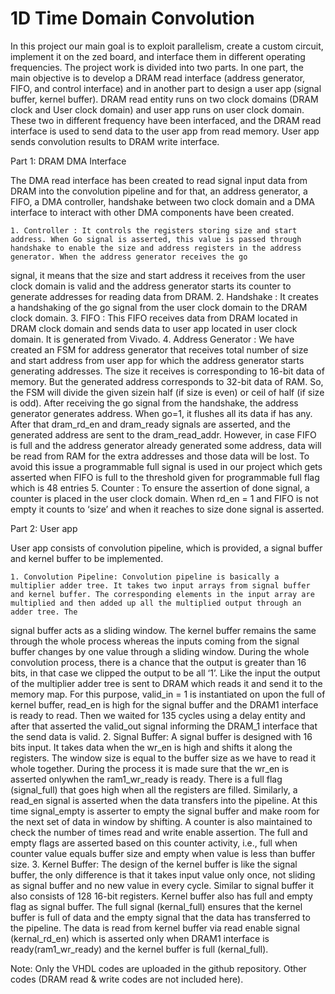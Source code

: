 # 1D Time Domain Convolution

In this project our main goal is to exploit parallelism, create a custom circuit, implement it on the zed board, and interface them in different operating frequencies. The project work is divided into two parts. In one
part, the main objective is to develop a DRAM read interface (address generator, FIFO, and control interface) and in another part to design a user app (signal buffer, kernel buffer). DRAM read entity
runs on two clock domains (DRAM clock and User clock domain) and user app runs on user clock domain. These two in different frequency have been interfaced, and the DRAM read interface is used to send data to the user app from read memory. User app sends convolution results to DRAM write
interface.

Part 1: DRAM DMA Interface

The DMA read interface has been created to read signal input data from DRAM into the convolution pipeline and for that, an address generator, a FIFO, a DMA controller, handshake between two clock domain and a DMA interface to interact with other DMA components
have been created. 

	1. Controller : It controls the registers storing size and start address. When Go signal is asserted, this value is passed through handshake to enable the size and address registers in the address generator. When the address generator receives the go
signal, it means that the size and start address it receives from the user clock domain is valid and the address generator starts its counter to generate addresses for reading data from DRAM.
	2. Handshake : It creates a handshaking of the go signal from the user clock domain to the DRAM clock domain.
	3. FIFO : This FIFO receives data from DRAM located in DRAM clock domain and sends data to user app located in user clock domain. It is generated from Vivado.
	4. Address Generator : We have created an FSM for address generator that receives total number of size and start address from user app for which the address generator starts generating addresses. The size it receives is corresponding to 16-bit data of memory. But the
generated address corresponds to 32-bit data of RAM. So, the FSM will divide the given sizein half (if size is even) or ceil of half (if size is odd). After receiving the go signal from the handshake, the address generator generates address. When go=1, it flushes all its data if has
any. After that dram_rd_en and dram_ready signals are asserted, and the generated address are sent to the dram_read_addr. However, in case FIFO is full and the address generator already generated some address, data will be read from RAM for the extra addresses and
those data will be lost. To avoid this issue a programmable full signal is used in our project which gets asserted when FIFO is full to the threshold given for programmable full flag which is 48 entries
	5. Counter :  To ensure the assertion of done signal, a counter is placed in the user clock domain. When rd_en = 1 and FIFO is not empty it counts to ‘size’ and when it reaches to size done signal is asserted.

Part 2: User app

User app consists of convolution pipeline, which is provided, a signal buffer and kernel buffer to be implemented.

	1. Convolution Pipeline: Convolution pipeline is basically a multiplier adder tree. It takes two input arrays from signal buffer and kernel buffer. The corresponding elements in the input array are multiplied and then added up all the multiplied output through an adder tree. The
signal buffer acts as a sliding window. The kernel buffer remains the same through the whole process whereas the inputs coming from the signal buffer changes by one value through a sliding window. During the whole convolution process, there is a chance that the output is
greater than 16 bits, in that case we clipped the output to be all ‘1’. Like the input the output of the multiplier adder tree is sent to DRAM which reads it and send it to the memory map. For this purpose, valid_in = 1 is instantiated on upon the full of kernel buffer, read_en is high
for the signal buffer and the DRAM1 interface is ready to read. Then we waited for 135 cycles using a delay entity and after that asserted the valid_out signal informing the DRAM_1 interface that the send data is valid.
	2. Signal Buffer: A signal buffer is designed with 16 bits input. It takes data when the wr_en is high and shifts it along the registers. The window size is equal to the buffer size as we have to read it whole together. During the process it is made sure that the wr_en is asserted onlywhen the ram1_wr_ready is ready. There is a full flag (signal_full) that goes high when all the
registers are filled. Similarly, a read_en signal is asserted when the data transfers into the pipeline. At this time signal_empty is asserter to empty the signal buffer and make room for the next set of data in window by shifting. A counter is also maintained to check the number
of times read and write enable assertion. The full and empty flags are asserted based on this counter activity, i.e., full when counter value equals buffer size and empty when value is less than buffer size.
	3. Kernel Buffer: The design of the kernel buffer is like the signal buffer, the only difference is that it takes input value only once, not sliding as signal buffer and no new value in every cycle.
Similar to signal buffer it also consists of 128 16-bit registers. Kernel buffer also has full and empty flag as signal buffer. The full signal (kernal_full) ensures that the kernel buffer is full of
data and the empty signal that the data has transferred to the pipeline. The data is read from kernel buffer via read enable signal (kernal_rd_en) which is asserted only when DRAM1 interface is ready(ram1_wr_ready) and the kernel buffer is full (kernal_full).


Note: Only the VHDL codes are uploaded in the github repository. Other codes (DRAM read & write codes are not included here).